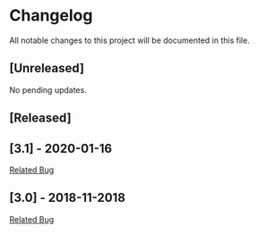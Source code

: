 # Changelog

All notable changes to this project will be documented in this file.

## [Unreleased]

No pending updates.

## [Released]

## [3.1] - 2020-01-16
[Related Bug](https://bugzilla.mozilla.org/show_bug.cgi?id=1600148)

## [3.0] - 2018-11-2018
[Related Bug](https://bugzilla.mozilla.org/show_bug.cgi?id=1506402)
